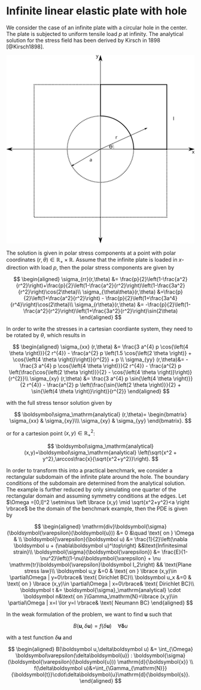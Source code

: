# Infinite linear elastic plate with hole

We consider the case of an infinite plate with a circular hole in the center. The plate is subjected to uniform tensile load $p$ at infinity. The analytical solution for the stress field has been derived by Kirsch in 1898 [@Kirsch1898].
<!-- include an svg picture here-->
![Infinite linear elastic plate with hole](plate-with-hole.svg)

The solution is given in polar stress components at a point with polar coordinates $(r,\theta)\in\mathbb R_+ \times \mathbb R$. Assume that the infinite plate is loaded in $x$-direction with load $p$, then the polar stress components are given by

$$
    \begin{aligned}
        \sigma_{rr}(r,\theta) &= \frac{p}{2}\left(1-\frac{a^2}{r^2}\right)+\frac{p}{2}\left(1-\frac{a^2}{r^2}\right)\left(1-\frac{3a^2}{r^2}\right)\cos(2\theta)\\
        \sigma_{\theta\theta}(r,\theta) &=\frac{p}{2}\left(1+\frac{a^2}{r^2}\right) - \frac{p}{2}\left(1+\frac{3a^4}{r^4}\right)\cos(2\theta)\\
        \sigma_{r\theta}(r,\theta) &= -\frac{p}{2}\left(1-\frac{a^2}{r^2}\right)\left(1+\frac{3a^2}{r^2}\right)\sin(2\theta)
    \end{aligned}
$$

In order to write the stresses in a cartesian coordiante system, they need to be rotated by $\theta$, which results in

$$
    \begin{aligned}
        \sigma_{xx} (r,\theta) &=  \frac{3 a^{4} p \cos{\left(4 \theta \right)}}{2 r^{4}} - \frac{a^{2} p \left(1.5 \cos{\left(2 \theta \right)} + \cos{\left(4 \theta \right)}\right)}{r^{2}} + p \\
        \sigma_{yy} (r,\theta)&= - \frac{3 a^{4} p \cos{\left(4 \theta \right)}}{2 r^{4}} - \frac{a^{2} p \left(\frac{\cos{\left(2 \theta \right)}}{2} - \cos{\left(4 \theta \right)}\right)}{r^{2}}\\
        \sigma_{xy} (r,\theta) &= \frac{3 a^{4} p \sin{\left(4 \theta \right)}}{2 r^{4}} - \frac{a^{2} p \left(\frac{\sin{\left(2 \theta \right)}}{2} + \sin{\left(4 \theta \right)}\right)}{r^{2}}
    \end{aligned}
$$

with the full stress tensor solution given by

$$
\boldsymbol\sigma_\mathrm{analytical} (r,\theta)= \begin{bmatrix} \sigma_{xx} & \sigma_{xy}\\\ \sigma_{xy} & \sigma_{yy} \end{bmatrix}.
$$

or for a cartesion point $(x,y)\in \mathbb R_+^2$:

$$
\boldsymbol\sigma_\mathrm{analytical} (x,y)=\boldsymbol\sigma_\mathrm{analytical} \left(\sqrt{x^2 + y^2},\arccos\frac{x}{\sqrt{x^2+y^2}}\right). 
$$

In order to transform this into a practical benchmark, we consider a rectangular subdomain
of the infinite plate around the hole. The boundary conditions of the subdomain are determined
from the analytical solution. The example is further reduced by only simulating one quarter
of the rectangular domain and assuming symmetry conditions at the edges. Let $\Omega =[0,l]^2 \setminus \left \lbrace (x,y) \mid \sqrt{x^2+y^2}<a \right \rbrace$ be the domain of the benchmark example, then the PDE is given by

$$
\begin{aligned}
\mathrm{div}\boldsymbol{\sigma}(\boldsymbol{\varepsilon}(\boldsymbol{u})) &= 0 &\quad \text{ on } \Omega & \\
\boldsymbol{\varepsilon}(\boldsymbol u) &= \frac{1}{2}\left(\nabla \boldsymbol u + (\nabla\boldsymbol u)^\top\right) &&\text{Infinitesimal strain}\\
\boldsymbol{\sigma}(\boldsymbol{\varepsilon}) &= \frac{E}{1-\nu^2}\left((1-\nu)\boldsymbol{\varepsilon} + \nu \mathrm{tr}\boldsymbol{\varepsilon}\boldsymbol I_2\right) && \text{Plane stress law}\\
\boldsymbol u_y &=0 & \text{ on } \lbrace (x,y)\in \partial\Omega | y=0\rbrace& \text{ Dirichlet BC}\\
\boldsymbol u_x &=0 & \text{ on } \lbrace (x,y)\in \partial\Omega | x=0\rbrace& \text{ Dirichlet BC}\\
\boldsymbol t &= \boldsymbol{\sigma}_\mathrm{analytical} \cdot \boldsymbol n&\text{ on }\Gamma_\mathrm{N}=\lbrace (x,y)\in \partial\Omega | x=l \lor y=l \rbrace& \text{ Neumann BC}
\end{aligned}
$$

In the weak formulation of the problem, we want to find $\boldsymbol u$ such that

$$
B(\boldsymbol u,\delta\boldsymbol u) = f(\delta\boldsymbol u) \quad \forall \boldsymbol \delta u
$$

with a test function $\delta \boldsymbol u$ and 

$$
\begin{aligned}
B(\boldsymbol u,\delta\boldsymbol u) &= \int_{\Omega} \boldsymbol\varepsilon(\delta\boldsymbol{u}) : \boldsymbol{\sigma}(\boldsymbol{\varepsilon}(\boldsymbol{u})) \mathrm{d}{\boldsymbol{x}} \\
    f(\delta\boldsymbol u)&=\int_{\Gamma_{\mathrm{N}}} {\boldsymbol{t}}\cdot\delta\boldsymbol{u}\mathrm{d}{\boldsymbol{s}}.
\end{aligned}
$$
